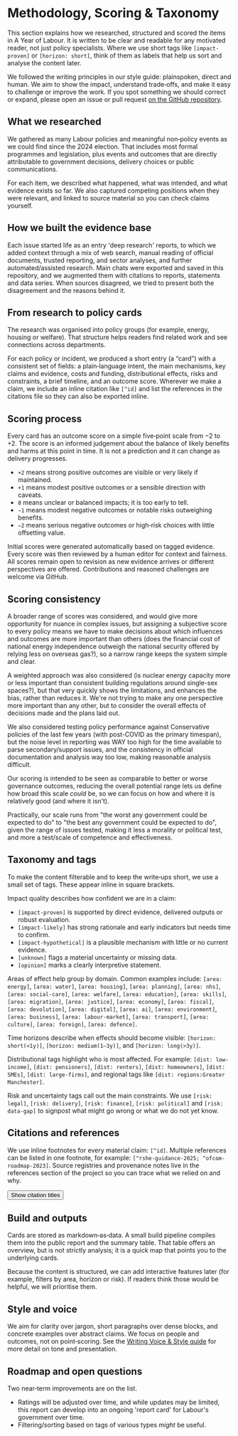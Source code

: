 # Methodology, Scoring & Taxonomy

<div class="tag-codes">

This section explains how we researched, structured and scored the items in A Year of Labour. It is written to be clear and readable for any motivated reader, not just policy specialists. Where we use short tags like `[impact-proven]` or `[horizon: short]`, think of them as labels that help us sort and analyse the content later.

We followed the writing principles in our style guide: plainspoken, direct and human. We aim to show the impact, understand trade‑offs, and make it easy to challenge or improve the work. If you spot something we should correct or expand, please open an issue or pull request [on the GitHub repository](https://github.com/Better-Britain/).

## What we researched

We gathered as many Labour policies and meaningful non‑policy events as we could find since the 2024 election. That includes most formal programmes and legislation, plus events and outcomes that are directly attributable to government decisions, delivery choices or public communications.

For each item, we described what happened, what was intended, and what evidence exists so far. We also captured competing positions when they were relevant, and linked to source material so you can check claims yourself.

## How we built the evidence base

Each issue started life as an entry 'deep research' reports, to which we added context through a mix of web search, manual reading of official documents, trusted reporting, and sector analyses, and further automated/assisted research. Main chats were exported and saved in this repository, and we augmented them with citations to reports, statements and data series. When sources disagreed, we tried to present both the disagreement and the reasons behind it.

## From research to policy cards

The research was organised into policy groups (for example, energy, housing or welfare). That structure helps readers find related work and see connections across departments.

For each policy or incident, we produced a short entry (a “card”) with a consistent set of fields: a plain‑language intent, the main mechanisms, key claims and evidence, costs and funding, distributional effects, risks and constraints, a brief timeline, and an outcome score. Wherever we make a claim, we include an inline citation like `[^id]` and list the references in the citations file so they can also be exported inline.

## Scoring process

Every card has an outcome score on a simple five‑point scale from −2 to +2. The score is an informed judgement about the balance of likely benefits and harms at this point in time. It is not a prediction and it can change as delivery progresses.

- <span class="score-help score-2">`+2` means strong positive outcomes are visible or very likely if maintained.</span>
- <span class="score-help score-1">`+1` means modest positive outcomes or a sensible direction with caveats.</span>
- <span class="score-help score-0">`0` means unclear or balanced impacts; it is too early to tell.</span>
- <span class="score-help score--1">`−1` means modest negative outcomes or notable risks outweighing benefits.</span>
- <span class="score-help score--2">`−2` means serious negative outcomes or high‑risk choices with little offsetting value.</span>

Initial scores were generated automatically based on tagged evidence. Every score was then reviewed by a human editor for context and fairness. All scores remain open to revision as new evidence arrives or different perspectives are offered. Contributions and reasoned challenges are welcome via GitHub.

## Scoring consistency

A broader range of scores was considered, and would give more opportunity for nuance in complex issues, but assigning a subjective score to every policy means we have to make decisions about which influences and outcomes are more important than others (does the financial cost of national energy independence outweigh the national security offered by relying less on overseas gas?), so a narrow range keeps the system simple and clear.

A weighted approach was also considered (is nuclear energy capacity more or less important than consistent building regulations around single-sex spaces?), but that very quickly shows the limitations, and enhances the bias, rather than reduces it. We're not trying to make any one perspective more important than any other, but to consider the overall effects of decisions made and the plans laid out.

We also considered testing policy performance against Conservative policies of the last few years (with post-COVID as the primary timespan), but the noise level in reporting was WAY too high for the time available to parse secondary/support issues, and the consistency in official documentation and analysis way too low, making reasonable analysis difficult.

Our scoring is intended to be seen as comparable to better or worse governance outcomes, reducing the overall potential range lets us define how broad this scale _could_ be, so we can focus on how and where it is relatively good (and where it isn't). 

Practically, our scale runs from "the worst any government could be expected to do" to "the best any government could be expected to do", given the range of issues tested, making it less a morality or political test, and more a test/scale of competence and effectiveness.

## Taxonomy and tags

To make the content filterable and to keep the write‑ups short, we use a small set of tags. These appear inline in square brackets.

Impact quality describes how confident we are in a claim:

- `[impact-proven]` is supported by direct evidence, delivered outputs or robust evaluation.
- `[impact-likely]` has strong rationale and early indicators but needs time to confirm.
- `[impact-hypothetical]` is a plausible mechanism with little or no current evidence.
- `[unknown]` flags a material uncertainty or missing data.
- `[opinion]` marks a clearly interpretive statement.

Areas of effect help group by domain. Common examples include: `[area: energy]`, `[area: water]`, `[area: housing]`, `[area: planning]`, `[area: nhs]`, `[area: social-care]`, `[area: welfare]`, `[area: education]`, `[area: skills]`, `[area: migration]`, `[area: justice]`, `[area: economy]`, `[area: fiscal]`, `[area: devolution]`, `[area: digital]`, `[area: ai]`, `[area: environment]`, `[area: business]`, `[area: labour-market]`, `[area: transport]`, `[area: culture]`, `[area: foreign]`, `[area: defence]`.

Time horizons describe when effects should become visible: `[horizon: short(<1y)]`, `[horizon: medium(1–3y)]`, and `[horizon: long(>3y)]`.

Distributional tags highlight who is most affected. For example: `[dist: low-income]`, `[dist: pensioners]`, `[dist: renters]`, `[dist: homeowners]`, `[dist: SMEs]`, `[dist: large-firms]`, and regional tags like `[dist: regions:Greater Manchester]`.

Risk and uncertainty tags call out the main constraints. We use `[risk: legal]`, `[risk: delivery]`, `[risk: finance]`, `[risk: political]` and `[risk: data-gap]` to signpost what might go wrong or what we do not yet know.

## Citations and references

We use inline footnotes for every material claim: `[^id]`. Multiple references can be listed in one footnote, for example: `[^rshe-guidance-2025; ^ofcom-roadmap-2023]`. Source registries and provenance notes live in the references section of the project so you can trace what we relied on and why.

</div>

<p class="citations-toggle-row">
  <button type="button" id="toggle-citations" data-citations-visibility="toggle" class="btn">Show citation titles</button>
  <span id="citations-state" class="muted" aria-live="polite"></span>
</p>

## Build and outputs

Cards are stored as markdown‑as‑data. A small build pipeline compiles them into the public report and the summary table. That table offers an overview, but is not strictly analysis; it is a quick map that points you to the underlying cards.

Because the content is structured, we can add interactive features later (for example, filters by area, horizon or risk). If readers think those would be helpful, we will prioritise them.

## Style and voice

We aim for clarity over jargon, short paragraphs over dense blocks, and concrete examples over abstract claims. We focus on people and outcomes, not on point‑scoring. See the [Writing Voice & Style guide](./style-guide.html) for more detail on tone and presentation.

## Roadmap and open questions

Two near‑term improvements are on the list. 
- Ratings will be adjusted over time, and while updates may be limited, this report can develop into an ongoing 'report card' for Labour's government over time.
- Filtering/sorting based on tags of various types _might_ be useful.

